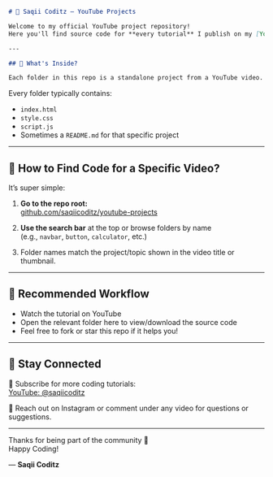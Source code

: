 ```md
# 🎥 Saqii Coditz — YouTube Projects

Welcome to my official YouTube project repository!  
Here you'll find source code for **every tutorial** I publish on my [YouTube Channel](https://youtube.com/@saqiicoditz). From beginner-friendly UI components to complete mini apps — it's all here! 💻🔥

---

## 📁 What's Inside?

Each folder in this repo is a standalone project from a YouTube video. For example:

```

Every folder typically contains:
- `index.html`
- `style.css`
- `script.js` 
- Sometimes a `README.md` for that specific project

---

## 🔎 How to Find Code for a Specific Video?

It’s super simple:

1. **Go to the repo root:**  
   [github.com/saqiicoditz/youtube-projects](https://github.com/saqiicoditz/youtube-projects)

2. **Use the search bar** at the top or browse folders by name  
   (e.g., `navbar`, `button`, `calculator`, etc.)

3. Folder names match the project/topic shown in the video title or thumbnail.

---

## 🧠 Recommended Workflow

- Watch the tutorial on YouTube  
- Open the relevant folder here to view/download the source code  
- Feel free to fork or star this repo if it helps you!

---

## 🚀 Stay Connected

🔔 Subscribe for more coding tutorials:  
[YouTube: @saqiicoditz](https://youtube.com/@saqiicoditz)

💬 Reach out on Instagram or comment under any video for questions or suggestions.

---

Thanks for being part of the community 💙  
Happy Coding!

— **Saqii Coditz**
